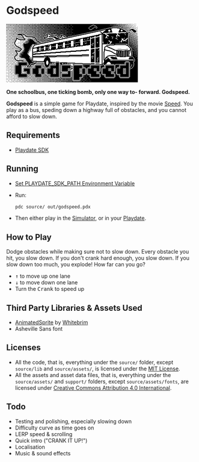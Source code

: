 
# Godspeed

![A schoolbus on fire, flying towards the screen](source/assets/images/meta/card.png "Godspeed")

**One schoolbus, one ticking bomb, only one way to- forward. Godspeed.**

**Godspeed** is a simple game for Playdate, inspired by the movie [Speed](https://www.imdb.com/title/tt0111257/?ref_=fn_al_tt_1). You play as a bus, speding down a highway full of obstacles, and you cannot afford to slow down.

## Requirements

* [Playdate SDK](https://play.date/dev/)
  
## Running

* [Set PLAYDATE_SDK_PATH Environment Variable](https://sdk.play.date/2.0.1/Inside%20Playdate.html#_set_playdate_sdk_path_environment_variable)
* Run:

  ```bash
  pdc source/ out/godspeed.pdx
  ```

* Then either play in the [Simulator](https://sdk.play.date/2.0.1/Inside%20Playdate.html#_running_your_game), or in your [Playdate](https://sdk.play.date/2.0.1/Inside%20Playdate.html#_running_your_game_on_playdate_hardware).

## How to Play

Dodge obstacles while making sure not to slow down. Every obstacle you hit, you slow down. If you don't crank hard enough, you slow down. If you slow down too much, you explode! How far can you go?

* <kbd>↑</kbd> to move up one lane
* <kbd>↓</kbd> to move down one lane
* Turn the <kbd>Crank</kbd> to speed up

## Third Party Libraries & Assets Used

* [AnimatedSprite](https://github.com/Whitebrim/AnimatedSprite) by [Whitebrim](https://github.com/Whitebrim)
* Asheville Sans font

## Licenses

* All the code, that is, everything under the `source/` folder, except `source/lib` and `source/assets/`, is licensed under the [MIT License](LICENSE).
* All the assets and asset data files, that is, everything under the `source/assets/` and `support/` folders, except `source/assets/fonts`, are licensed under [Creative Commons Attribution 4.0 International](https://creativecommons.org/licenses/by/4.0/).

## Todo

* Testing and polishing, especially slowing down
* Difficulty curve as time goes on
* LERP speed & scrolling
* Quick intro ("CRANK IT UP!")
* Localisation
* Music & sound effects

